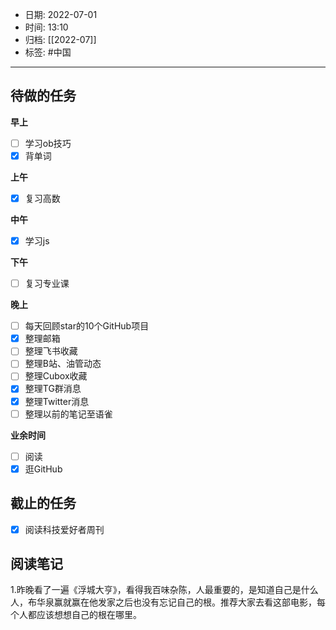 - 日期: 2022-07-01
- 时间: 13:10
- 归档: [[2022-07]]
- 标签: #中国 
---

## 待做的任务

**早上**

- [ ] 学习ob技巧
- [x] 背单词

**上午**

- [x] 复习高数

**中午**

- [x] 学习js

**下午**

- [ ] 复习专业课

**晚上**

- [ ] 每天回顾star的10个GitHub项目
- [x] 整理邮箱
- [ ] 整理飞书收藏
- [ ] 整理B站、油管动态
- [ ] 整理Cubox收藏
- [x] 整理TG群消息
- [x] 整理Twitter消息
- [ ] 整理以前的笔记至语雀

**业余时间**

- [ ] 阅读 
- [x] 逛GitHub

## 截止的任务

- [x] 阅读科技爱好者周刊

## 阅读笔记

1.昨晚看了一遍《浮城大亨》，看得我百味杂陈，人最重要的，是知道自己是什么人，布华泉赢就赢在他发家之后也没有忘记自己的根。推荐大家去看这部电影，每个人都应该想想自己的根在哪里。


